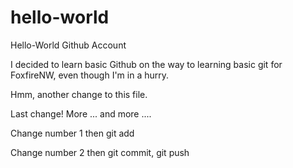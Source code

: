 # hello-world
Hello-World Github Account

I decided to learn basic Github on the way to learning basic git for FoxfireNW,
even though I'm in a hurry.

Hmm, another change to this file.

Last change! More ... and more ....

Change number 1 
then git add

Change number 2
then git commit, git push


